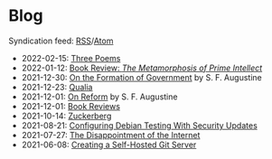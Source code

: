 # Blog

Syndication feed: [RSS](rss.xml)/[Atom](atom.xml)

* 2022-02-15: [Three Poems](blog-three-poems.html)
* 2022-01-12: [Book Review: *The Metamorphosis of Prime Intellect*](blog-mopi.html)
* 2021-12-30: [On the Formation of Government](blog-govt-formation.html) by S. F. Augustine
* 2021-12-23: [Qualia](blog-qualia.html)
* 2021-12-01: [On Reform](blog-reform.html) by S. F. Augustine
* 2021-12-01: [Book Reviews](blog-book-reviews.html)
* 2021-10-14: [Zuckerberg](blog-zuckerberg.html)
* 2021-08-21: [Configuring Debian Testing With Security Updates](blog-debian.html)
* 2021-07-27: [The Disappointment of the Internet](blog-internet.html)
* 2021-06-08: [Creating a Self-Hosted Git Server](blog-git-server.html)
